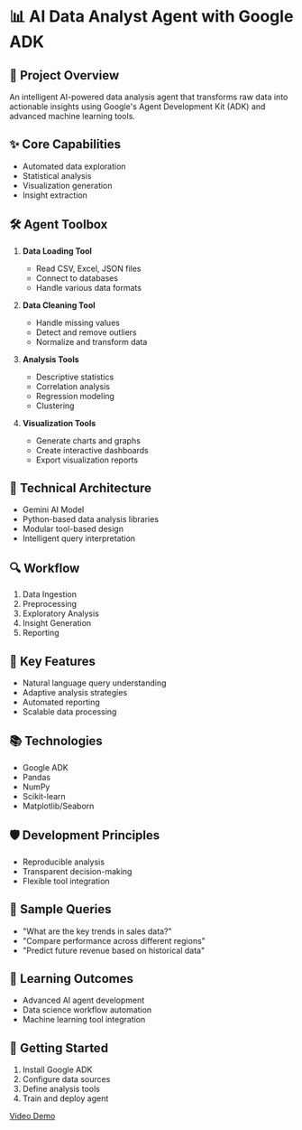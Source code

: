 # 📊 AI Data Analyst Agent with Google ADK

## 🎯 Project Overview
An intelligent AI-powered data analysis agent that transforms raw data into actionable insights using Google's Agent Development Kit (ADK) and advanced machine learning tools.

## ✨ Core Capabilities
- Automated data exploration
- Statistical analysis
- Visualization generation
- Insight extraction

## 🛠️ Agent Toolbox
1. **Data Loading Tool**
   - Read CSV, Excel, JSON files
   - Connect to databases
   - Handle various data formats

2. **Data Cleaning Tool**
   - Handle missing values
   - Detect and remove outliers
   - Normalize and transform data

3. **Analysis Tools**
   - Descriptive statistics
   - Correlation analysis
   - Regression modeling
   - Clustering

4. **Visualization Tools**
   - Generate charts and graphs
   - Create interactive dashboards
   - Export visualization reports

## 🧠 Technical Architecture
- Gemini AI Model
- Python-based data analysis libraries
- Modular tool-based design
- Intelligent query interpretation

## 🔍 Workflow
1. Data Ingestion
2. Preprocessing
3. Exploratory Analysis
4. Insight Generation
5. Reporting

## 🚀 Key Features
- Natural language query understanding
- Adaptive analysis strategies
- Automated reporting
- Scalable data processing

## 📚 Technologies
- Google ADK
- Pandas
- NumPy
- Scikit-learn
- Matplotlib/Seaborn

## 🛡️ Development Principles
- Reproducible analysis
- Transparent decision-making
- Flexible tool integration

## 📝 Sample Queries
- "What are the key trends in sales data?"
- "Compare performance across different regions"
- "Predict future revenue based on historical data"

## 🔬 Learning Outcomes
- Advanced AI agent development
- Data science workflow automation
- Machine learning tool integration

## 🚦 Getting Started
1. Install Google ADK
2. Configure data sources
3. Define analysis tools
4. Train and deploy agent

[Video Demo](https://youtu.be/39P7QYNDjSo)